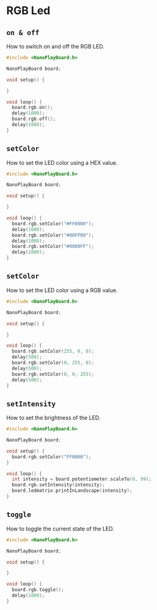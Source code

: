 # RGB Led

## `on & off`

How to switch on and off the RGB LED.

```c++
#include <NanoPlayBoard.h>

NanoPlayBoard board;

void setup() {

}

void loop() {
  board.rgb.on();
  delay(1000);
  board.rgb.off();
  delay(1000);
}
```

## `setColor`

How to set the LED color using a HEX value.

```c++
#include <NanoPlayBoard.h>

NanoPlayBoard board;

void setup() {

}

void loop() {
  board.rgb.setColor("#FF0000");
  delay(1000);
  board.rgb.setColor("#00FF00");
  delay(1000);
  board.rgb.setColor("#0000FF");
  delay(1000);
}
```

## `setColor`

How to set the LED color using a RGB value.

```c++
#include <NanoPlayBoard.h>

NanoPlayBoard board;

void setup() {

}

void loop() {
  board.rgb.setColor(255, 0, 0);  
  delay(500);
  board.rgb.setColor(0, 255, 0);
  delay(500);
  board.rgb.setColor(0, 0, 255);  
  delay(500);
}
```

## `setIntensity`

How to set the brightness of the LED.

```c++
#include <NanoPlayBoard.h>

NanoPlayBoard board;

void setup() {
  board.rgb.setColor("FF0000");
}

void loop() {
  int intensity = board.potentiometer.scaleTo(0, 99);
  board.rgb.setIntensity(intensity);
  board.ledmatrix.printInLandscape(intensity);
}
```

## `toggle`

How to toggle the current state of the LED.

```c++
#include <NanoPlayBoard.h>

NanoPlayBoard board;

void setup() {

}

void loop() {
  board.rgb.toggle();
  delay(1000);
}
```

